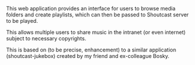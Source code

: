 This web application provides an interface for users to browse media folders and create playlists, which can then be passed to Shoutcast server to be played.

This allows multiple users to share music in the intranet (or even internet) subject to necessary copyrights.

This is based on (to be precise, enhancement) to a similar application (shoutcast-jukebox) created by my friend and ex-colleague Bosky.

